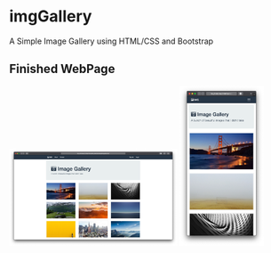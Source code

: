 # imgGallery
A Simple Image Gallery using HTML/CSS and Bootstrap

## Finished WebPage
<img src="screenCaps/fullPage.png" alt="screenshot" width="60%"> <img src="screenCaps/mobilePage.png" alt="finished" width="30%">
